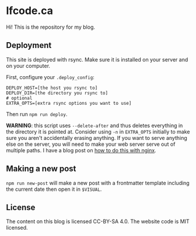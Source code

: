 # lfcode.ca

Hi! This is the repository for my blog.

## Deployment

This site is deployed with rsync. Make sure it is installed on your server and on your computer.

First, configure your `.deploy_config`:

```
DEPLOY_HOST=[the host you rsync to]
DEPLOY_DIR=[the directory you rsync to]
# optional
EXTRA_OPTS=[extra rsync options you want to use]
```

Then run `npm run deploy`.

**WARNING**: this script uses `--delete-after` and thus deletes everything in the directory it is pointed at. Consider using `-n` in `EXTRA_OPTS` initially to make sure you aren't accidentally erasing anything. If you want to serve anything else on the server, you will need to make your web server serve out of multiple paths. I have a blog post on [how to do this with nginx](https://lfcode.ca/blog/nginx-try_files-troubles).

## Making a new post

`npm run new-post` will make a new post with a frontmatter template including the current date then open it in `$VISUAL`.

## License

The content on this blog is licensed CC-BY-SA 4.0. The website code is MIT licensed.